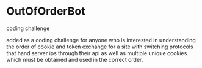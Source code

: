 # OutOfOrderBot
coding challenge


added as a coding challenge for anyone who is interested in understanding the order of cookie and token exchange for a site with switching protocols that hand server ips through their api as well as multiple unique cookies which must be obtained and used in the correct order.
